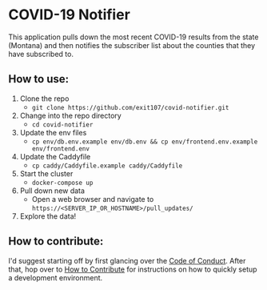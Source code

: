 # COVID-19 Notifier
This application pulls down the most recent COVID-19 results from the state (Montana) and then notifies the subscriber list about the counties that they have subscribed to.

## How to use:
1.  Clone the repo
	* `git clone https://github.com/exit107/covid-notifier.git`
2. Change into the repo directory
	* `cd covid-notifier`
3. Update the env files
    * `cp env/db.env.example env/db.env && cp env/frontend.env.example env/frontend.env`
3. Update the Caddyfile
    * `cp caddy/Caddyfile.example caddy/Caddyfile`
4. Start the cluster
    * `docker-compose up`
5. Pull down new data
    * Open a web browser and navigate to `https://<SERVER_IP_OR_HOSTNAME>/pull_updates/`
6. Explore the data!

## How to contribute:
I'd suggest starting off by first glancing over the [Code of Conduct](CONTRIBUTING.md). After that, hop over to [How to Contribute](how_to_contribute.md) for instructions on how to quickly setup a development environment.
